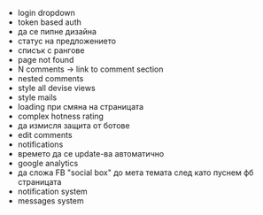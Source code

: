 - login dropdown
- token based auth
- да се пипне дизайна
- статус на предложението
- списък с рангове
- page not found
- N comments -> link to comment section
- nested comments
- style all devise views
- style mails
- loading при смяна на страницата
- complex hotness rating
- да измисля защита от ботове
- edit comments
- notifications
- времето да се update-ва автоматично
- google analytics
- да сложа FB "social box" до мета темата след като пуснем фб страницата
- notification system
- messages system
